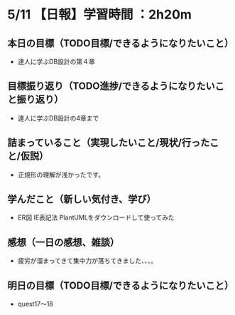 # 5/11 【日報】学習時間 ：2h20m
## 本日の目標（TODO目標/できるようになりたいこと）
- 達人に学ぶDB設計の第４章
## 目標振り返り（TODO進捗/できるようになりたいこと振り返り）
- 達人に学ぶDB設計の4章まで
## 詰まっていること（実現したいこと/現状/行ったこと/仮説）
- 正規形の理解が浅かったです。
## 学んだこと（新しい気付き、学び）
- ER図 IE表記法 PlantUMLをダウンロードして使ってみた
## 感想（一日の感想、雑談）
- 疲労が溜まってきて集中力が落ちてきました、、、。
## 明日の目標（TODO目標/できるようになりたいこと）
- quest17〜18
